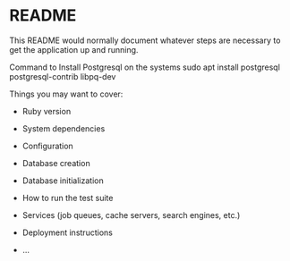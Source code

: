 # README

This README would normally document whatever steps are necessary to get the
application up and running.

Command to Install Postgresql on the systems
 sudo apt install postgresql postgresql-contrib libpq-dev


Things you may want to cover:

* Ruby version

* System dependencies

* Configuration

* Database creation

* Database initialization

* How to run the test suite

* Services (job queues, cache servers, search engines, etc.)

* Deployment instructions

* ...
